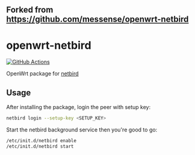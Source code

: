 Forked from https://github.com/messense/openwrt-netbird
---

# openwrt-netbird

[![GitHub Actions](https://github.com/messense/openwrt-netbird/workflows/CI/badge.svg)](https://github.com/ericgraf/openwrt-netbird/actions?query=workflow%3ACI)

OpenWrt package for [netbird](https://github.com/netbirdio/netbird)

## Usage

After installing the package, login the peer with setup key:

```bash
netbird login --setup-key <SETUP_KEY>
```

Start the netbird background service then you're good to go:

```bash
/etc/init.d/netbird enable
/etc/init.d/netbird start
```

